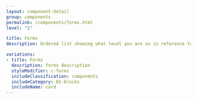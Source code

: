 ```yaml
---
layout: component-detail
group: components
permalink: /components/forms.html
level: "2"

title: Forms
description: Ordered list showing what level you are on in reference to the site

variations:
- title: Forms
  description: forms description
  styleModifier: c-forms
  includeClassification: components
  includeCategory: 02-blocks
  includeName: card
---
```

